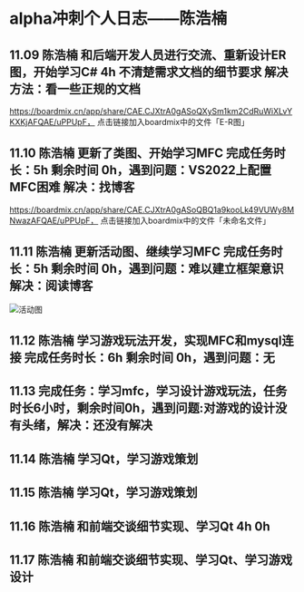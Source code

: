 # alpha冲刺个人日志——陈浩楠

## 11.09   陈浩楠   和后端开发人员进行交流、重新设计ER图，开始学习C#   4h   不清楚需求文档的细节要求   解决方法：看一些正规的文档 

https://boardmix.cn/app/share/CAE.CJXtrA0gASoQXySm1km2CdRuWiXLvYKXKjAFQAE/uPPUpF，
点击链接加入boardmix中的文件「E-R图」
## 11.10   陈浩楠 更新了类图、开始学习MFC 完成任务时长：5h 剩余时间 0h，遇到问题：VS2022上配置MFC困难 解决：找博客

https://boardmix.cn/app/share/CAE.CJXtrA0gASoQBQ1a9kooLk49VUWy8MNwazAFQAE/uPPUpF，
点击链接加入boardmix中的文件「未命名文件」
## 11.11   陈浩楠 更新活动图、继续学习MFC  完成任务时长：5h 剩余时间 0h，遇到问题：难以建立框架意识 解决：阅读博客

![活动图](https://github.com/frozen2023/Offensive-Fish/assets/103918091/2399b13c-6531-4a1a-badd-73f43f50a5b5)
## 11.12   陈浩楠 学习游戏玩法开发，实现MFC和mysql连接  完成任务时长：6h 剩余时间 0h，遇到问题：无

## 11.13 完成任务：学习mfc，学习设计游戏玩法，任务时长6小时，剩余时间0h，遇到问题:对游戏的设计没有头绪，解决：还没有解决

## 11.14 陈浩楠 学习Qt，学习游戏策划

## 11.15 陈浩楠 学习Qt，学习游戏策划

## 11.16 陈浩楠 和前端交谈细节实现、学习Qt 4h 0h

## 11.17 陈浩楠 和前端交谈细节实现、学习Qt、学习游戏设计
